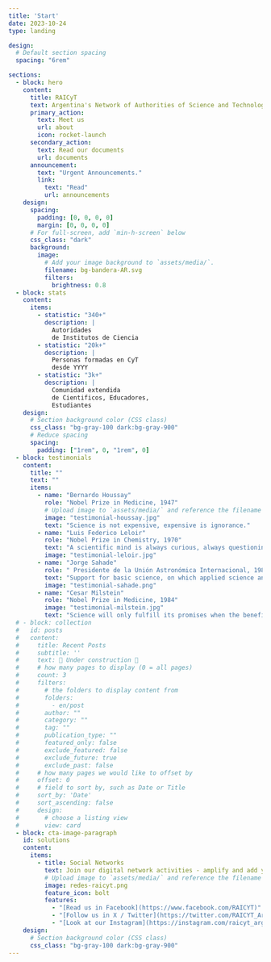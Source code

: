```yaml
---
title: 'Start'
date: 2023-10-24
type: landing

design:
  # Default section spacing
  spacing: "6rem"

sections:
  - block: hero
    content:
      title: RAICyT
      text: Argentina's Network of Authorities of Science and Technology Institutions
      primary_action:
        text: Meet us
        url: about
        icon: rocket-launch
      secondary_action:
        text: Read our documents
        url: documents
      announcement:
        text: "Urgent Announcements."
        link:
          text: "Read"
          url: announcements
    design:
      spacing:
        padding: [0, 0, 0, 0]
        margin: [0, 0, 0, 0]
      # For full-screen, add `min-h-screen` below
      css_class: "dark"
      background:
        image:
          # Add your image background to `assets/media/`.
          filename: bg-bandera-AR.svg
          filters:
            brightness: 0.8
  - block: stats
    content:
      items:
        - statistic: "340+"
          description: |
            Autoridades  
            de Institutos de Ciencia
        - statistic: "20k+"
          description: |
            Personas formadas en CyT  
            desde YYYY
        - statistic: "3k+"
          description: |
            Comunidad extendida 
            de Cientificos, Educadores,
            Estudiantes        
    design:
      # Section background color (CSS class)
      css_class: "bg-gray-100 dark:bg-gray-900"
      # Reduce spacing
      spacing:
        padding: ["1rem", 0, "1rem", 0]
  - block: testimonials
    content:
      title: ""
      text: ""
      items:
        - name: "Bernardo Houssay"
          role: "Nobel Prize in Medicine, 1947"
          # Upload image to `assets/media/` and reference the filename here
          image: "testimonial-houssay.jpg"
          text: "Science is not expensive, expensive is ignorance."
        - name: "Luis Federico Leloir"
          role: "Nobel Prize in Chemistry, 1970"
          text: "A scientific mind is always curious, always questioning."
          image: "testimonial-leloir.jpg"
        - name: "Jorge Sahade"
          role: " Presidente de la Unión Astronómica Internacional, 1986."
          text: "Support for basic science, on which applied science and technology are based and nourished, is undoubtedly the only investment that will yield a modern, efficient, and decision-autonomous Argentina."
          image: "testimonial-sahade.png"
        - name: "Cesar Milstein"
          role: "Nobel Prize in Medicine, 1984"
          image: "testimonial-milstein.jpg"
          text: "Science will only fulfill its promises when the benefits are equally shared by the really poor of the world"
  # - block: collection
  #   id: posts
  #   content:
  #     title: Recent Posts
  #     subtitle: ''
  #     text: 🧱 Under construction 🧱
  #     # how many pages to display (0 = all pages)
  #     count: 3
  #     filters:
  #       # the folders to display content from
  #       folders:
  #         - en/post
  #       author: ""
  #       category: ""
  #       tag: ""
  #       publication_type: ""
  #       featured_only: false
  #       exclude_featured: false
  #       exclude_future: true
  #       exclude_past: false
  #     # how many pages we would like to offset by
  #     offset: 0
  #     # field to sort by, such as Date or Title
  #     sort_by: 'Date'
  #     sort_ascending: false
  #     design: 
  #       # choose a listing view
  #       view: card
  - block: cta-image-paragraph
    id: solutions
    content:
      items:
        - title: Social Networks
          text: Join our digital network activities - amplify and add your voice
          # Upload image to `assets/media/` and reference the filename here
          image: redes-raicyt.png
          feature_icon: bolt
          features: 
            - "[Read us in Facebook](https://www.facebook.com/RAICYT)"
            - "[Follow us in X / Twitter](https://twitter.com/RAICYT_Ar)"
            - "[Look at our Instagram](https://instagram.com/raicyt_argentina)"
    design:
      # Section background color (CSS class)
      css_class: "bg-gray-100 dark:bg-gray-900"  
---
```


